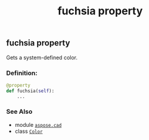 ﻿---
title: fuchsia property
second_title: Aspose.CAD for Python via .NET API References
description: 
type: docs
weight: 620
url: /aspose.cad/color/fuchsia/
is_root: false
---

## fuchsia property


Gets a system-defined color.
### Definition:
```python
@property
def fuchsia(self):
    ...
```

### See Also
* module [`aspose.cad`](../../)
* class [`Color`](/cad/python-net/aspose.cad/color)
